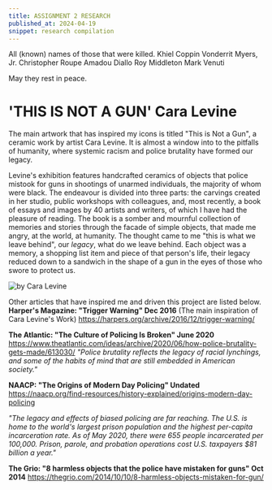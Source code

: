 ```yaml
---
title: ASSIGNMENT 2 RESEARCH
published_at: 2024-04-19
snippet: research compilation
---
```

All (known) names of those that were killed.
Khiel Coppin
Vonderrit Myers, Jr.
Christopher Roupe
Amadou Diallo
Roy Middleton
Mark Venuti

May they rest in peace.
# 'THIS IS NOT A GUN' Cara Levine

The main artwork that has inspired my icons is titled "This is Not a Gun", a ceramic work by artist Cara Levine.
It is almost a window into to the pitfalls of humanity, where systemic racism and police brutality have formed our legacy. 

Levine's exhibition features handcrafted ceramics of objects that police mistook for guns in shootings of unarmed individuals, the majority of whom were black. The endeavour is divided into three parts: the carvings created in her studio, public workshops with colleagues, and, most recently, a book of essays and images by 40 artists and writers, of which I have had the pleasure of reading. The book is a somber and mournful collection of memories and stories through the facade of simple objects, that made me angry, at the world, at humanity. The thought came to me "this is what we leave behind", our *legacy*, what do we leave behind. Each object was a memory, a shopping list item and piece of that person's life, their legacy reduced down to a sandwich in the shape of a gun in the eyes of those who swore to protect us. 

![by Cara Levine](/w6/cara.png)

Other articles that have inspired me and driven this project are listed below.
**Harper's Magazine: "Trigger Warning" Dec 2016** (The main inspiration of Cara Levine's Work)
https://harpers.org/archive/2016/12/trigger-warning/

**The Atlantic: "The Culture of Policing Is Broken" June 2020**
https://www.theatlantic.com/ideas/archive/2020/06/how-police-brutality-gets-made/613030/
*"Police brutality reflects the legacy of racial lynchings, and some of the habits of mind that are still embedded in American society."*

**NAACP: "The Origins of Modern Day Policing" Undated**
https://naacp.org/find-resources/history-explained/origins-modern-day-policing

*"The legacy and effects of biased policing are far reaching. The U.S. is home to the world's largest prison population and the highest per-capita incarceration rate. As of May 2020, there were 655 people incarcerated per 100,000. Prison, parole, and probation operations cost U.S. taxpayers $81 billion a year."*

**The Grio: "8 harmless objects that the police have mistaken for guns" Oct 2014**
https://thegrio.com/2014/10/10/8-harmless-objects-mistaken-for-gun/




